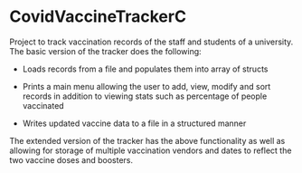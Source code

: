 # CovidVaccineTrackerC 
Project to track vaccination records of the staff and students of a university. The basic version of the tracker does the following:

- Loads records from a file and populates them into array of structs

- Prints a main menu allowing the user to add, view, modify and sort records in addition to viewing stats such as percentage of people vaccinated

- Writes updated vaccine data to a file in a structured manner
    
The extended version of the tracker has the above functionality as well as allowing for storage of multiple vaccination vendors and dates to reflect the two vaccine doses and boosters.

